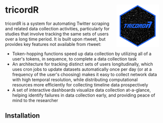 # tricordR <img src='man/figures/logo.png' align="right" height="139" />

  tricordR is a system for automating Twitter scraping and related data collection activities, particularly for studies that involve tracking the same sets of users over a long time period.  It is built upon rtweet, but provides key features not available from rtweet:
  
  - Token-hopping functions speed up data collection by utilizing all of a user's tokens, in sequence, to complete a data collection task
  - An architecture for tracking distinct sets of users longitudinally, which uses cron jobs to update datasets automatically once per day (or at a frequency of the user's choosing) makes it easy to collect network data with high temporal resolution, while distributing computational resources more efficiently for collecting timeline data prospectively
  - A set of interactive dashboards visualize data collection at-a-glance, helping identify failures in data collection early, and providing peace of mind to the researcher
  
## Installation
  
  
  
  
